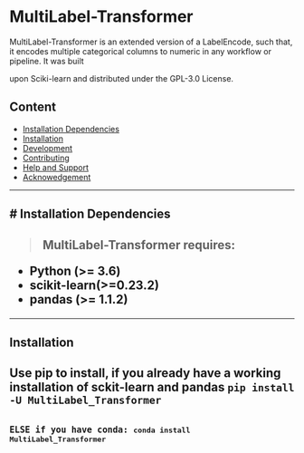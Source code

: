 # MultiLabel-Transformer

MultiLabel-Transformer is an extended version of a LabelEncode, such that, it encodes multiple categorical columns to numeric in any workflow or pipeline. It was built 

upon Sciki-learn and distributed under the GPL-3.0 License.


## Content
- <a href='#Installation Dependencies'>Installation Dependencies<a/>
- <a href='#Installation Dependencies'>Installation
- <a href='#Development'>Development<a/>
- <a href='#Contributing'>Contributing<a/>
- <a href='#Help and Support'>Help and Support<a/>
- <a href='#Acknowedgement'>Acknowedgement<a/>
 
 -----------------------------------------------
<h2 id = 'Installation Dependencies'> # Installation Dependencies <h2/>

> MultiLabel-Transformer requires:

- Python (>= 3.6)
- scikit-learn(>=0.23.2)
- pandas (>= 1.1.2)

 -----------------------------------------------
<h2 id = 'Installation'> Installation <h2/>
Use pip to install, if you already have a working installation of sckit-learn and pandas
<code>pip install -U MultiLabel_Transformer<code/>

ELSE if you have conda:
<code>conda install MultiLabel_Transformer<code/>

